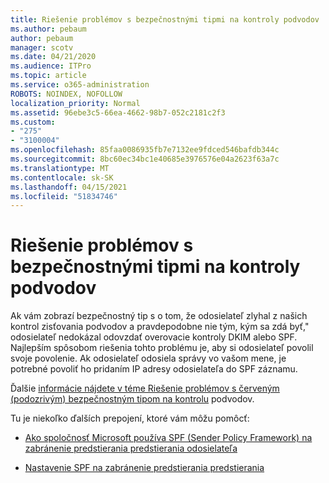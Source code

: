 ```yaml
---
title: Riešenie problémov s bezpečnostnými tipmi na kontroly podvodov
ms.author: pebaum
author: pebaum
manager: scotv
ms.date: 04/21/2020
ms.audience: ITPro
ms.topic: article
ms.service: o365-administration
ROBOTS: NOINDEX, NOFOLLOW
localization_priority: Normal
ms.assetid: 96ebe3c5-66ea-4662-98b7-052c2181c2f3
ms.custom:
- "275"
- "3100004"
ms.openlocfilehash: 85faa0086935fb7e7132ee9fdced546bafdb344c
ms.sourcegitcommit: 8bc60ec34bc1e40685e3976576e04a2623f63a7c
ms.translationtype: MT
ms.contentlocale: sk-SK
ms.lasthandoff: 04/15/2021
ms.locfileid: "51834746"
---
```

# <a name="troubleshooting-the-safety-tip-for-fraud-detection-checks"></a>Riešenie problémov s bezpečnostnými tipmi na kontroly podvodov

Ak vám zobrazí bezpečnostný tip s o tom, že odosielateľ zlyhal z našich kontrol zisťovania podvodov a pravdepodobne nie tým, kým sa zdá byť," odosielateľ nedokázal odovzdať overovacie kontroly DKIM alebo SPF. Najlepším spôsobom riešenia tohto problému je, aby si odosielateľ povolil svoje povolenie. Ak odosielateľ odosiela správy vo vašom mene, je potrebné povoliť ho pridaním IP adresy odosielateľa do SPF záznamu.
  
Ďalšie [informácie nájdete v téme Riešenie problémov s červeným (podozrivým) bezpečnostným tipom na kontrolu](https://blogs.msdn.microsoft.com/tzink/2016/11/02/troubleshooting-the-red-suspicious-safety-tip-for-fraud-detection-checks/) podvodov.
  
Tu je niekoľko ďalších prepojení, ktoré vám môžu pomôcť:
  
- [Ako spoločnosť Microsoft používa SPF (Sender Policy Framework) na zabránenie predstierania predstierania odosielateľa](https://docs.microsoft.com/microsoft-365/security/office-365-security/how-office-365-uses-spf-to-prevent-spoofing)

- [Nastavenie SPF na zabránenie predstierania predstierania](https://docs.microsoft.com/microsoft-365/security/office-365-security/set-up-spf-in-office-365-to-help-prevent-spoofing)
